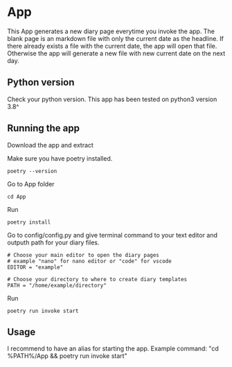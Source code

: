 # App

This App generates a new diary page everytime you invoke the app. The blank page is an markdown file with only the current date as the headline. If there already exists a file with the current date, the app will open that file. Otherwise the app will generate a new file with new current date on the next day.

## Python version
Check your python version. This app has been tested on python3 version 3.8^

## Running the app
Download the app and extract

Make sure you have poetry installed. 
```
poetry --version
```

Go to App folder
```
cd App
```

Run 
```
poetry install
```

Go to config/config.py and give terminal command to your text editor and outputh path for your diary files.
```
# Choose your main editor to open the diary pages
# example "nano" for nano editor or "code" for vscode
EDITOR = "example"

# Choose your directory to where to create diary templates
PATH = "/home/example/directory"
```


Run
```
poetry run invoke start
```

## Usage
I recommend to have an alias for starting the app. 
Example command: "cd %PATH%/App && poetry run invoke start"

